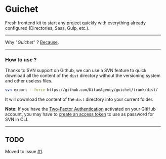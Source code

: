 # Guichet
Fresh frontend kit to start any project quickly with everything already configured (Directories, Sass, Gulp, etc.).

---

Why "*Guichet*" ? [Because](https://www.legifrance.gouv.fr/affichTexte.do;jsessionid=?cidTexte=JORFTEXT000029461191&dateTexte=&oldAction=dernierJO&categorieLien=id).

---

### How to use ?

Thanks to SVN support on Github, we can use a SVN feature to quick download all the content of the `dist` directory without the versioning system and other useless files.

```bash
svn export --force https://github.com/KitaeAgency/guichet/trunk/dist/ ./
```

It will download the content of the `dist` directory into your current folder.

**Note:** If you have the [Two-Factor Authentication](https://help.github.com/articles/about-two-factor-authentication/) activated on your GitHub account, you may have to [create an access token](https://help.github.com/articles/creating-an-access-token-for-command-line-use/) to use as password for SVN in CLI.

---

## TODO

Moved to issue [#1](https://github.com/KitaeAgency/guichet/issues/1).
